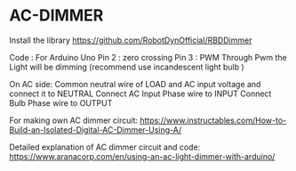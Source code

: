 # AC-DIMMER
Install the library 
https://github.com/RobotDynOfficial/RBDDimmer

Code :
For Arduino Uno
Pin 2 : zero crossing
Pin 3 : PWM
Through Pwm the Light will be dimming (recommend use incandescent light bulb ) 

On AC side:
Common neutral wire of LOAD and AC input voltage and connect it to NEUTRAL
Connect AC Input Phase wire to INPUT
Connect Bulb Phase wire to OUTPUT

For making own AC dimmer circuit:
https://www.instructables.com/How-to-Build-an-Isolated-Digital-AC-Dimmer-Using-A/

Detailed explanation of AC dimmer circuit and code:
https://www.aranacorp.com/en/using-an-ac-light-dimmer-with-arduino/


